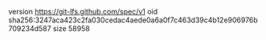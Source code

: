 version https://git-lfs.github.com/spec/v1
oid sha256:3247aca423c2fa030cedac4aede0a6a0f7c463d39c4b12e906976b709234d587
size 58958
